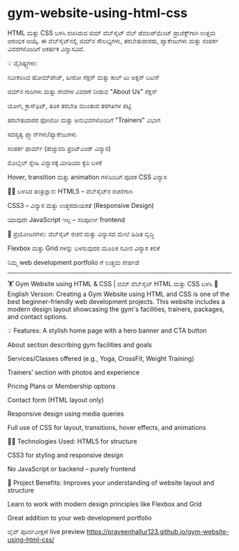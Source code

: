 # gym-website-using-html-css
HTML ಮತ್ತು CSS ಬಳಸಿ ರಚಿಸಿರುವ ಜಿಮ್ ವೆಬ್‌ಸೈಟ್ ವೆಬ್ ಡೆವಲಪ್‌ಮೆಂಟ್ ಪ್ರಾಜೆಕ್ಟ್‌ಗಾಗಿ ಉತ್ತಮ ಆರಂಭಿಕ ಆಯ್ಕೆ. ಈ ವೆಬ್‌ಸೈಟ್‌ನಲ್ಲಿ ಜಿಮ್‌ನ ಸೌಲಭ್ಯಗಳು, ತರಬೇತುದಾರರು, ಪ್ಯಾಕೇಜುಗಳು ಮತ್ತು ಸಂಪರ್ಕ ವಿವರಗಳೊಂದಿಗೆ ಆಕರ್ಷಕ ವಿನ್ಯಾಸವಿದೆ.




💡 ವೈಶಿಷ್ಟ್ಯಗಳು:

ನವೀಕರಿಸಿದ ಹೋಮ್‌ಪೇಜ್, ಹೀರೋ ಸೆಕ್ಷನ್ ಮತ್ತು ಕಾಲ್ ಟು ಆಕ್ಷನ್ ಬಟನ್

ಜಿಮ್‌ನ ಗುರಿಗಳು ಮತ್ತು ಸೇವೆಗಳ ವಿವರಣೆ ನೀಡುವ "About Us" ಸೆಕ್ಷನ್

ಯೋಗ, ಕ್ರಾಸ್‌ಫಿಟ್, ತೂಕ ತರಬೇತಿ ಮುಂತಾದ ತರಗತಿಗಳ ಪಟ್ಟಿ

ತರಬೇತುದಾರರ ಫೋಟೋ ಮತ್ತು ಅನುಭವಗಳೊಂದಿಗೆ "Trainers" ವಿಭಾಗ

ಸದಸ್ಯತ್ವ ಪ್ಲ್ಯಾನ್‌ಗಳು/ಪ್ಯಾಕೇಜುಗಳು

ಸಂಪರ್ಕ ಫಾರ್ಮ್ (ಹೆಚ್ಚುವರಿ ಫ್ರಂಟ್‌ಎಂಡ್ ವಿನ್ಯಾಸ)

ಮೊಬೈಲ್ ಸ್ನೇಹಿ ವಿನ್ಯಾಸಕ್ಕೆ ಮೀಡಿಯಾ ಕ್ವೆರಿ ಬಳಕೆ

Hover, transition ಮತ್ತು animation ಗಳೊಂದಿಗೆ ಪೂರಕ CSS ವಿನ್ಯಾಸ

🧑‍💻 ಬಳಸಿದ ತಂತ್ರಜ್ಞಾನ:
HTML5 – ವೆಬ್‌ಸೈಟ್‌ನ ರಚನೆಗಾಗಿ

CSS3 – ವಿನ್ಯಾಸ ಮತ್ತು ಉತ್ತರದಾಯಕತೆ (Responsive Design)

ಯಾವುದೇ JavaScript ಇಲ್ಲ – ಸಂಪೂರ್ಣ frontend

🌟 ಪ್ರಯೋಜನಗಳು:
ವೆಬ್‌ಸೈಟ್ ರಚನೆ ಮತ್ತು ವಿನ್ಯಾಸದ ಮೇಲೆ ಹಿಡಿತ ವೃದ್ಧಿ

Flexbox ಮತ್ತು Grid ಗಳನ್ನು ಬಳಸುವುದರ ಮೂಲಕ ನವೀನ ವಿನ್ಯಾಸ ಕಲಿಕೆ

ನಿಮ್ಮ web development portfolio ಗೆ ಉತ್ತಮ ಸೇರ್ಪಡೆ

___________________________________________________________________________________

🏋️ Gym Website using HTML & CSS | ಜಿಮ್ ವೆಬ್‌ಸೈಟ್ HTML ಮತ್ತು CSS ಬಳಸಿ
📝 English Version:
Creating a Gym Website using HTML and CSS is one of the best beginner-friendly web development projects. This website includes a modern design layout showcasing the gym's facilities, trainers, packages, and contact options.

💡 Features:
A stylish home page with a hero banner and CTA button

About section describing gym facilities and goals

Services/Classes offered (e.g., Yoga, CrossFit, Weight Training)

Trainers’ section with photos and experience

Pricing Plans or Membership options

Contact form (HTML layout only)

Responsive design using media queries

Full use of CSS for layout, transitions, hover effects, and animations

🧑‍💻 Technologies Used:
HTML5 for structure

CSS3 for styling and responsive design

No JavaScript or backend – purely frontend

🌟 Project Benefits:
Improves your understanding of website layout and structure

Learn to work with modern design principles like Flexbox and Grid

Great addition to your web development portfolio


ಲೈವ್ ಪೂರ್ವವೀಕ್ಷಣೆ
live preview
https://praveenhallur123.github.io/gym-website-using-html-css/

